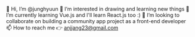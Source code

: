 👋 Hi, I’m @junghyuun
👀 I’m interested in drawing and learning new things
🌱 I’m currently learning Vue.js and I'll learn React.js too :)
💞️ I’m looking to collaborate on building a community app project as a front-end developer 
📫 How to reach me 👉 anjjang23@gmail.com

<!---
junghyuun/junghyuun is a ✨ special ✨ repository because its `README.md` (this file) appears on your GitHub profile.
You can click the Preview link to take a look at your changes.
--->
